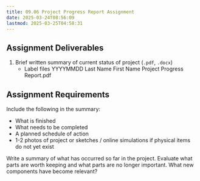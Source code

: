 ```yaml
---
title: 09.06 Project Progress Report Assignment
date: 2025-03-24T08:56:09
lastmod: 2025-03-25T04:58:31
---
```


## Assignment Deliverables

1. Brief written summary of current status of project (`.pdf`, `.docx`)
   - Label files YYYYMMDD Last Name First Name Project Progress Report.pdf

## Assignment Requirements

Include the following in the summary:

- What is finished
- What needs to be completed
- A planned schedule of action
- 1-2 photos of project or sketches / online simulations if physical items do not yet exist

Write a summary of what has occurred so far in the project. Evaluate what parts are worth keeping and what parts are no longer important. What new components have become relevant?

